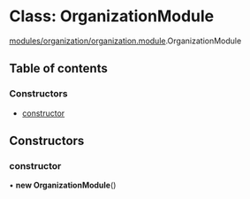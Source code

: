 # Class: OrganizationModule

[modules/organization/organization.module](../modules/modules_organization_organization_module.md).OrganizationModule

## Table of contents

### Constructors

- [constructor](modules_organization_organization_module.OrganizationModule.md#constructor)

## Constructors

### constructor

• **new OrganizationModule**()
